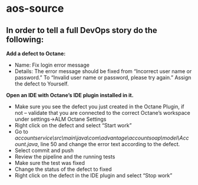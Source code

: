 # aos-source
## In order to tell a full DevOps story do the following:

**Add a defect to Octane:**
- Name: Fix login error message
- Details: The error message should be fixed from “Incorrect user name or password.” To “Invalid user name or password, please try again.”
Assign the defect to Yourself.

**Open an IDE with Octane’s IDE plugin installed in it.**
- Make sure you see the defect you just created in the Octane Plugin, if not – validate that you are connected to the correct Octane’s workspace under settings->ALM Octane Settings
- Right click on the defect and select “Start work”
- Go to _accountservice\src\main\java\com\advantage\accountsoap\model\Account.java_, line 50 and change the error text according to the defect.
- Select commit and push
- Review the pipeline and the running tests
- Make sure the test was fixed
- Change the status of the defect to fixed
- Right click on the defect in the IDE plugin and select “Stop work”
